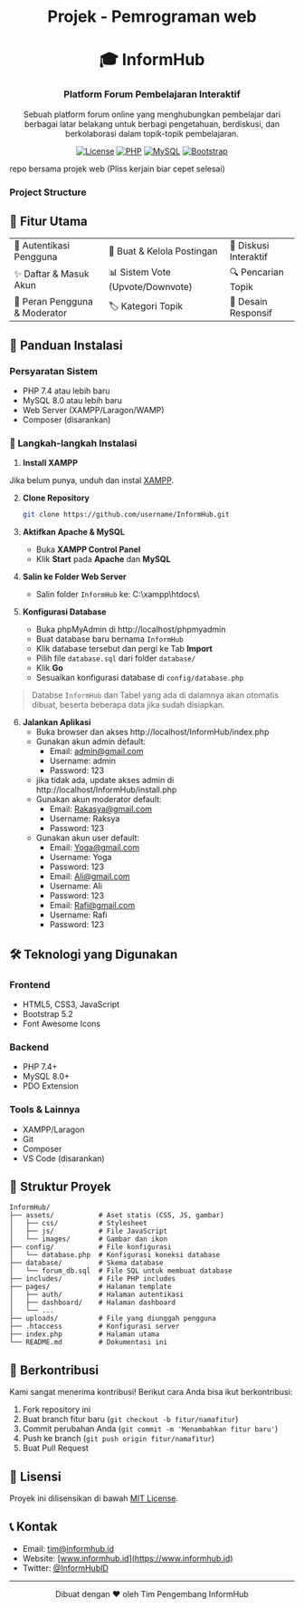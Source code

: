 <div align="center">
    <h1>Projek - Pemrograman web</h1>
    <h1>🎓 InformHub</h1>
    <h3>Platform Forum Pembelajaran Interaktif</h3>
    <p>Sebuah platform forum online yang menghubungkan pembelajar dari berbagai latar belakang untuk berbagi pengetahuan, berdiskusi, dan berkolaborasi dalam topik-topik pembelajaran.</p>

[![License](https://img.shields.io/badge/License-MIT-blue.svg)](https://opensource.org/licenses/MIT)
[![PHP](https://img.shields.io/badge/PHP-7.4%2B-777BB4?logo=php)](https://www.php.net/)
[![MySQL](https://img.shields.io/badge/MySQL-8.0-4479A1?logo=mysql&logoColor=white)](https://www.mysql.com/)
[![Bootstrap](https://img.shields.io/badge/Bootstrap-5.2-7952B3?logo=bootstrap)](https://getbootstrap.com/)
</div>

repo bersama projek web (Pliss kerjain biar cepet selesai)

### Project Structure

## 🌟 Fitur Utama

<div align="center">
  <table>
    <tr>
      <td>🔐 Autentikasi Pengguna</td>
      <td>📝 Buat & Kelola Postingan</td>
      <td>💬 Diskusi Interaktif</td>
    </tr>
    <tr>
      <td>✨ Daftar & Masuk Akun</td>
      <td>📊 Sistem Vote (Upvote/Downvote)</td>
      <td>🔍 Pencarian Topik</td>
    </tr>
    <tr>
      <td>👥 Peran Pengguna & Moderator</td>
      <td>🏷️ Kategori Topik</td>
      <td>📱 Desain Responsif</td>
    </tr>
  </table>
</div>

## 🚀 Panduan Instalasi

### Persyaratan Sistem
- PHP 7.4 atau lebih baru
- MySQL 8.0 atau lebih baru
- Web Server (XAMPP/Laragon/WAMP)
- Composer (disarankan)

### 💽 Langkah-langkah Instalasi

1. **Install XAMPP**

Jika belum punya, unduh dan instal [XAMPP](https://www.apachefriends.org/index.html).

2. **Clone Repository**
   ```bash
   git clone https://github.com/username/InformHub.git
   ```

3. **Aktifkan Apache & MySQL**
    - Buka **XAMPP Control Panel**
    - Klik **Start** pada **Apache** dan **MySQL**

4. **Salin ke Folder Web Server**
    - Salin folder `InformHub` ke: C:\xampp\htdocs\

5. **Konfigurasi Database**

   - Buka phpMyAdmin di http://localhost/phpmyadmin
   - Buat database baru bernama `InformHub`
   - Klik database tersebut dan pergi ke Tab **Import**
   - Pilih file `database.sql` dari folder `database/`
   - Klik **Go**
   - Sesuaikan konfigurasi database di `config/database.php`
> Databse `InformHub` dan Tabel yang ada di dalamnya akan otomatis dibuat, beserta beberapa data jika sudah disiapkan.

6. **Jalankan Aplikasi**
    - Buka browser dan akses http://localhost/InformHub/index.php
    - Gunakan akun admin default:
        - Email: admin@gmail.com
        - Username: admin
        - Password: 123
    - jika tidak ada, update akses admin di http://localhost/InformHub/install.php
    - Gunakan akun moderator default:
        - Email: Rakasya@gmail.com
        - Username: Raksya
        - Password: 123
    - Gunakan akun user default:
        - Email: Yoga@gmail.com
        - Username: Yoga
        - Password: 123
        - Email: Ali@gmail.com
        - Username: Ali
        - Password: 123
        - Email: Rafi@gmail.com
        - Username: Rafi
        - Password: 123


## 🛠 Teknologi yang Digunakan

### Frontend
- HTML5, CSS3, JavaScript
- Bootstrap 5.2
- Font Awesome Icons

### Backend
- PHP 7.4+
- MySQL 8.0+
- PDO Extension

### Tools & Lainnya
- XAMPP/Laragon
- Git
- Composer
- VS Code (disarankan)

## 📂 Struktur Proyek

```
InformHub/
├── assets/           # Aset statis (CSS, JS, gambar)
│   ├── css/          # Stylesheet
│   ├── js/           # File JavaScript
│   └── images/       # Gambar dan ikon
├── config/           # File konfigurasi
│   └── database.php  # Konfigurasi koneksi database
├── database/         # Skema database
│   └── forum_db.sql  # File SQL untuk membuat database
├── includes/         # File PHP includes
├── pages/            # Halaman template
│   ├── auth/         # Halaman autentikasi
│   ├── dashboard/    # Halaman dashboard
│   └── ...
├── uploads/          # File yang diunggah pengguna
├── .htaccess         # Konfigurasi server
├── index.php         # Halaman utama
└── README.md         # Dokumentasi ini
```

## 🤝 Berkontribusi

Kami sangat menerima kontribusi! Berikut cara Anda bisa ikut berkontribusi:

1. Fork repository ini
2. Buat branch fitur baru (`git checkout -b fitur/namafitur`)
3. Commit perubahan Anda (`git commit -m 'Menambahkan fitur baru'`)
4. Push ke branch (`git push origin fitur/namafitur`)
5. Buat Pull Request

## 📝 Lisensi

Proyek ini dilisensikan di bawah [MIT License](LICENSE).

## 📞 Kontak

- Email: tim@informhub.id
- Website: [www.informhub.id](https://www.informhub.id)
- Twitter: [@InformHubID](https://twitter.com/InformHubID)

---

<div align="center">
  Dibuat dengan ❤️ oleh Tim Pengembang InformHub
</div>
